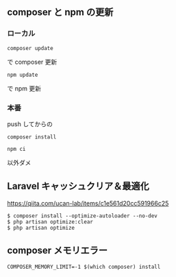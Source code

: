 ## composer と npm の更新

### ローカル

```
composer update
```

で composer 更新

```
npm update
```

で npm 更新

### 本番

push してからの

```
composer install
```

```
npm ci
```

以外ダメ

## Laravel キャッシュクリア＆最適化

https://qiita.com/ucan-lab/items/c1e561d20cc591966c25

```
$ composer install --optimize-autoloader --no-dev
$ php artisan optimize:clear
$ php artisan optimize
```

## composer メモリエラー

```
COMPOSER_MEMORY_LIMIT=-1 $(which composer) install
```
